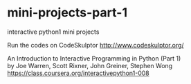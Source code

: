 # mini-projects-part-1
interactive python1 mini projects

Run the codes on CodeSkulptor
http://www.codeskulptor.org/  
  
An Introduction to Interactive Programming in Python (Part 1)  
by Joe Warren, Scott Rixner, John Greiner, Stephen Wong  
https://class.coursera.org/interactivepython1-008
